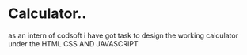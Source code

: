 # Calculator..

as an intern of codsoft i have got task to design the working calculator under the HTML CSS AND JAVASCRIPT 
